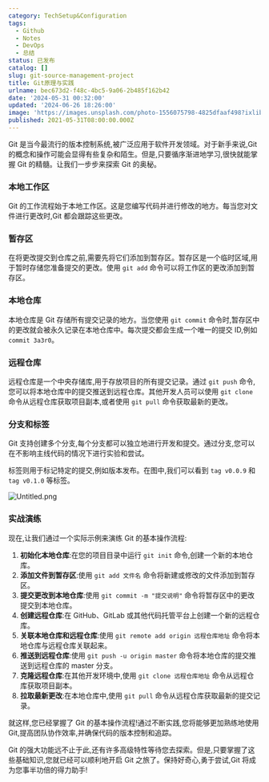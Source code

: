 ```yaml
---
category: TechSetup&Configuration
tags:
  - Github
  - Notes
  - DevOps
  - 总结
status: 已发布
catalog: []
slug: git-source-management-project
title: Git原理与实践
urlname: bec673d2-f48c-4bc5-9a06-2b485f162b42
date: '2024-05-31 00:32:00'
updated: '2024-06-26 18:26:00'
image: 'https://images.unsplash.com/photo-1556075798-4825dfaaf498?ixlib=rb-4.0.3&q=85&fm=jpg&crop=entropy&cs=srgb'
published: 2021-05-31T08:00:00.000Z
---
```


Git 是当今最流行的版本控制系统,被广泛应用于软件开发领域。对于新手来说,Git 的概念和操作可能会显得有些复杂和陌生。但是,只要循序渐进地学习,很快就能掌握 Git 的精髓。让我们一步步来探索 Git 的奥秘。


### 本地工作区


Git 的工作流程始于本地工作区。这是您编写代码并进行修改的地方。每当您对文件进行更改时,Git 都会跟踪这些更改。


### 暂存区


在将更改提交到仓库之前,需要先将它们添加到暂存区。暂存区是一个临时区域,用于暂时存储您准备提交的更改。使用 `git add` 命令可以将工作区的更改添加到暂存区。


### 本地仓库


本地仓库是 Git 存储所有提交记录的地方。当您使用 `git commit` 命令时,暂存区中的更改就会被永久记录在本地仓库中。每次提交都会生成一个唯一的提交 ID,例如 `commit 3a3r0`。


### 远程仓库


远程仓库是一个中央存储库,用于存放项目的所有提交记录。通过 `git push` 命令,您可以将本地仓库中的提交推送到远程仓库。其他开发人员可以使用 `git clone` 命令从远程仓库获取项目副本,或者使用 `git pull` 命令获取最新的更改。


### 分支和标签


Git 支持创建多个分支,每个分支都可以独立地进行开发和提交。通过分支,您可以在不影响主线代码的情况下进行实验和尝试。


标签则用于标记特定的提交,例如版本发布。在图中,我们可以看到 `tag v0.0.9` 和 `tag v0.1.0` 等标签。


![Untitled.png](https://prod-files-secure.s3.us-west-2.amazonaws.com/5d24fe63-e567-4804-86f9-9fdc62e13082/77b77e01-3aab-4add-bdbd-7f489727861d/Untitled.png?X-Amz-Algorithm=AWS4-HMAC-SHA256&X-Amz-Content-Sha256=UNSIGNED-PAYLOAD&X-Amz-Credential=ASIAZI2LB4667DSJ6TMG%2F20250220%2Fus-west-2%2Fs3%2Faws4_request&X-Amz-Date=20250220T213225Z&X-Amz-Expires=3600&X-Amz-Security-Token=IQoJb3JpZ2luX2VjEJz%2F%2F%2F%2F%2F%2F%2F%2F%2F%2FwEaCXVzLXdlc3QtMiJHMEUCIQCMrfRgPPblQo5f0DP1n6Qgyqmtsdanz0in5e1bpUujtwIgJsWh%2F9zF1RzhmYlPDI8k%2FAbWFN%2FdDbr%2FLmE1ZPbvcKAqiAQIxf%2F%2F%2F%2F%2F%2F%2F%2F%2F%2FARAAGgw2Mzc0MjMxODM4MDUiDCOG47R9rCzkiyJcbSrcA0eScaJFmwVdCTZtDpv8GY%2FtiIWQG%2BSw84ieyT2PPsdn8GhZwxvcWnxasVi%2BbAz11Iv%2FZHE4cS1RFDdtbTpz4qTeZYyH3s2SB51LwHvYqLzEffXbsd2%2BGtQVYyJe1sa13CdFwkdrlKIYwwpLAYzpPeiTXm97e7%2F5mU%2Be9A2P9t4DwgXAwvFBY3pO8hy2VvI0EWbLmbcF%2BLjREHutT%2FI5feB15Y%2BIcqZB9oZUfKo9odTXGtZb%2Bks8tePYz22lk6ZgKu5a7fekambPgJPmnvU6YbzgBVWwewJO2eyc9JcZTF0KWDxeFUBnmiDRQTQFcQVXTg3F3Kd7pxcgI7VC1akUMDiSDvhgD%2FcvESldQYx5qJMUuVaTwtyeHQU45rNTb2fZ6eFz3sTG6PyetCFycIIaXHAb6fS4F9Nikvkzc9mN7GPrLo7oAP2uARwPEayIRNHwrYoxGRlcK4h5Zla5fOcG8%2F8izmZANUe8%2Fip0cNdcOVbGk9VKBAqrbFdC4zqNRqVvCm6vAdStAeMH5GU88zl6Nt9SN03q4ZL27NUQ5pAF%2BufIwXpW6UHyLYGnuuOO6mZlSUlj9Iv5uvYCUzSM%2BP%2B%2BGW4HNmJ32%2Bw%2FJmvVL4XALqg70cD56v0GG4NYv3YLMPmL3r0GOqUBxD6iXk4P%2BF1eOkZnqiK1VVTQHKD9uGNnpFaxg30duJBP2WXb%2Bn046BocZr3JFmo4%2FRmHThOH00kyccoxqozf%2FA4CflOOyMuP7nOHtD%2BwCn5PkUK3USxSP%2FNLlFZLHmiKCQO748YfgUzAPpBwSWQdb0GXRv6ROCmQB17kvoFqnFczVH0lr2G7ZpSI2ky1fdeZimt1JLV0k3KAOARcv7HcO1HR3X2g&X-Amz-Signature=069ec330b18f6b54ea607fc1ac4b766832321f56563260d6d755ca9da018c98f&X-Amz-SignedHeaders=host&x-id=GetObject)


### 实战演练


现在,让我们通过一个实际示例来演练 Git 的基本操作流程:

1. **初始化本地仓库**:在您的项目目录中运行 `git init` 命令,创建一个新的本地仓库。
2. **添加文件到暂存区**:使用 `git add 文件名` 命令将新建或修改的文件添加到暂存区。
3. **提交更改到本地仓库**:使用 `git commit -m "提交说明"` 命令将暂存区中的更改提交到本地仓库。
4. **创建远程仓库**:在 GitHub、GitLab 或其他代码托管平台上创建一个新的远程仓库。
5. **关联本地仓库和远程仓库**:使用 `git remote add origin 远程仓库地址` 命令将本地仓库与远程仓库关联起来。
6. **推送到远程仓库**:使用 `git push -u origin master` 命令将本地仓库的提交推送到远程仓库的 master 分支。
7. **克隆远程仓库**:在其他开发环境中,使用 `git clone 远程仓库地址` 命令从远程仓库获取项目副本。
8. **拉取最新更改**:在本地仓库中,使用 `git pull` 命令从远程仓库获取最新的提交记录。

就这样,您已经掌握了 Git 的基本操作流程!通过不断实践,您将能够更加熟练地使用 Git,提高团队协作效率,并确保代码的版本控制和追踪。


Git 的强大功能远不止于此,还有许多高级特性等待您去探索。但是,只要掌握了这些基础知识,您就已经可以顺利地开启 Git 之旅了。保持好奇心,勇于尝试,Git 将成为您事半功倍的得力助手!

